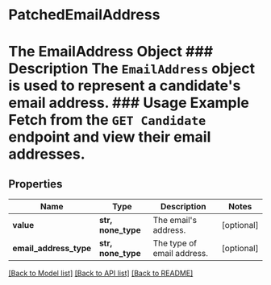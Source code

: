 # PatchedEmailAddress

# The EmailAddress Object ### Description The `EmailAddress` object is used to represent a candidate's email address.  ### Usage Example Fetch from the `GET Candidate` endpoint and view their email addresses.
## Properties
Name | Type | Description | Notes
------------ | ------------- | ------------- | -------------
**value** | **str, none_type** | The email&#39;s address. | [optional] 
**email_address_type** | **str, none_type** | The type of email address. | [optional] 

[[Back to Model list]](../README.md#documentation-for-models) [[Back to API list]](../README.md#documentation-for-api-endpoints) [[Back to README]](../README.md)


